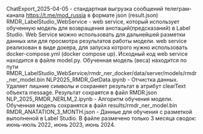 ChatExport_2025-04-05 - стандартная выгрузка сообщений телеграм-канала https://t.me/mod_russia в формате json (result.json)
RMDR_LabelStudio_WebService - web service, который использует обученную модель для возвращения анотаций(предсказаний) в Label Studio. Web Service можно использовать для дальнейшей разметки данных или для просмотра результатов работы модели.
web service реализован в виде докера, для запуска котрого нужно использовать docker-compose.yml  (docker compose up). Исходный код web service находится в файле model.py. Обученная модель (веса) находится по пути RMDR_LabelStudio_WebService/rmdr_ner_docker/data/server/models/rmdr_ner_model.bin
NLP2025_RMDR_GetData.ipynb - Отчистка данных. Удаляет лишние символы и сохраняет результат в атрибут clearText объекта message. Результат сохраятся в файл RMDR.json
NLP_2025_RMDR_NERLM_2.ipynb - Алгоритм обучения модели. Обученная модель сохранятся в файл results/rmdr_ner_model.bin
RMDR_ANATATION_3_MONTH.json - Данные для обучения с разметкой выполненой в Label Studio. В файле размечено только 3 месяца сводок: июнь-июль 2022, июнь 2023, июнь 2024. 
